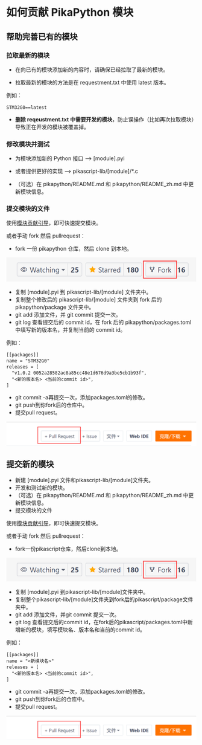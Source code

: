 # 如何贡献 PikaPython 模块
## 帮助完善已有的模块


### 拉取最新的模块

- 在向已有的模块添加新的内容时，请确保已经拉取了最新的模块。

- 拉取最新的模块的方法是在 requestment.txt 中使用 latest 版本。

例如：
```
STM32G0==latest
```

- **删除 reqeustment.txt 中需要开发的模块**，防止误操作（比如再次拉取模块）导致正在开发的模块被覆盖掉。
### 修改模块并测试

- 为模块添加新的 Python 接口 --> [module].pyi
- 或者提供更好的实现 --> pikascript-lib/[module]/*.c

- （可选）在 pikapython/README.md 和 pikapython/README_zh.md 中更新模块信息。

### 提交模块的文件

使用[模块贡献引导](http://pikascript.com/contribute.html)，即可快速提交模块。

或者手动 fork 然后 pullrequest：

   - fork 一份 pikapython 仓库，然后 clone 到本地。

![](assets/1638664526181-09b00c29-fc72-429a-bb99-3f009eae141e.png)

   - 复制 [module].pyi 到 pikascript-lib/[module] 文件夹中。
   - 复制整个修改后的 pikascript-lib/[module] 文件夹到 fork 后的 pikapython/package 文件夹中。
   - git add 添加文件，并 git commit 提交一次。
   - git log 查看提交后的 commit id，在 fork 后的 pikapython/packages.toml 中填写新的版本名，并复制当前的 commit id。

例如：

```
[[packages]]
name = "STM32G0"
releases = [
  "v1.0.2 0052a28582ac8a85cc48e1d676d9a3be5cb1b93f",
  "<新的版本名> <当前的commit id>",
]
```

   - git commit -a再提交一次，添加packages.toml的修改。
   - git push到你fork后的仓库中。
   - 提交pull request。

![](assets/1638664500423-e4ad59fa-e476-48f0-b7ec-89f98eb70e6c.png)
## 提交新的模块

- 新建 [module].pyi 文件和pikascript-lib/[module]文件夹。
- 开发和测试新的模块。
- （可选）在 pikapython/README.md 和 pikapython/README_zh.md 中更新模块信息。
- 提交模块的文件

使用[模块贡献引导](http://pikascript.com/contribute.html)，即可快速提交模块。

或者手动 fork 然后 pullrequest：

   - fork一份pikascript仓库，然后clone到本地。

![](assets/1638664526181-09b00c29-fc72-429a-bb99-3f009eae141e.png)

   - 复制 [module].pyi 到pikascript-lib/[module]文件夹中。
   - 复制整个pikascript-lib/[module]文件夹到fork后的pikascript/package文件夹中。
   - git add 添加文件，并git commit 提交一次。
   - git log 查看提交后的commit id，在fork后的pikascript/packages.toml中新增新的模块，填写模块名、版本名和当前的commit id。

例如：

```
[[packages]]
name = "<新模块名>"
releases = [
  "<新的版本名> <当前的commit id>",
]
```

   - git commit -a再提交一次，添加packages.toml的修改。
   - git push到你fork后的仓库中。
   - 提交pull request。

![](assets/1638664500423-e4ad59fa-e476-48f0-b7ec-89f98eb70e6c.png)
